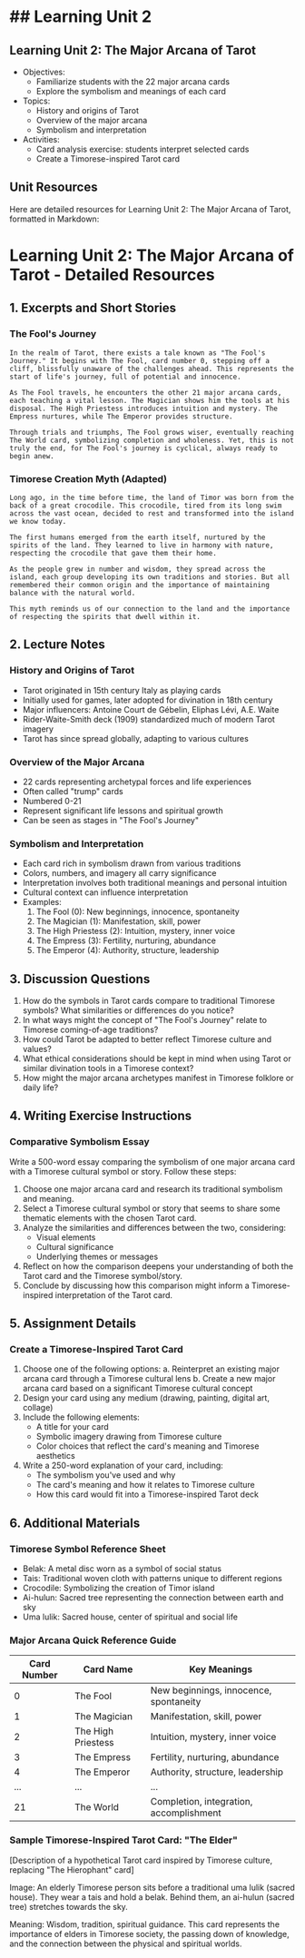 # ## Learning Unit 2

## Learning Unit 2: The Major Arcana of Tarot
- Objectives:
  * Familiarize students with the 22 major arcana cards
  * Explore the symbolism and meanings of each card
- Topics:
  * History and origins of Tarot
  * Overview of the major arcana
  * Symbolism and interpretation
- Activities:
  * Card analysis exercise: students interpret selected cards
  * Create a Timorese-inspired Tarot card

## Unit Resources

Here are detailed resources for Learning Unit 2: The Major Arcana of Tarot, formatted in Markdown:

# Learning Unit 2: The Major Arcana of Tarot - Detailed Resources

## 1. Excerpts and Short Stories

### The Fool's Journey
```
In the realm of Tarot, there exists a tale known as "The Fool's Journey." It begins with The Fool, card number 0, stepping off a cliff, blissfully unaware of the challenges ahead. This represents the start of life's journey, full of potential and innocence.

As The Fool travels, he encounters the other 21 major arcana cards, each teaching a vital lesson. The Magician shows him the tools at his disposal. The High Priestess introduces intuition and mystery. The Empress nurtures, while The Emperor provides structure.

Through trials and triumphs, The Fool grows wiser, eventually reaching The World card, symbolizing completion and wholeness. Yet, this is not truly the end, for The Fool's journey is cyclical, always ready to begin anew.
```

### Timorese Creation Myth (Adapted)
```
Long ago, in the time before time, the land of Timor was born from the back of a great crocodile. This crocodile, tired from its long swim across the vast ocean, decided to rest and transformed into the island we know today.

The first humans emerged from the earth itself, nurtured by the spirits of the land. They learned to live in harmony with nature, respecting the crocodile that gave them their home.

As the people grew in number and wisdom, they spread across the island, each group developing its own traditions and stories. But all remembered their common origin and the importance of maintaining balance with the natural world.

This myth reminds us of our connection to the land and the importance of respecting the spirits that dwell within it.
```

## 2. Lecture Notes

### History and Origins of Tarot

- Tarot originated in 15th century Italy as playing cards
- Initially used for games, later adopted for divination in 18th century
- Major influencers: Antoine Court de Gébelin, Eliphas Lévi, A.E. Waite
- Rider-Waite-Smith deck (1909) standardized much of modern Tarot imagery
- Tarot has since spread globally, adapting to various cultures

### Overview of the Major Arcana

- 22 cards representing archetypal forces and life experiences
- Often called "trump" cards
- Numbered 0-21
- Represent significant life lessons and spiritual growth
- Can be seen as stages in "The Fool's Journey"

### Symbolism and Interpretation

- Each card rich in symbolism drawn from various traditions
- Colors, numbers, and imagery all carry significance
- Interpretation involves both traditional meanings and personal intuition
- Cultural context can influence interpretation
- Examples:
  1. The Fool (0): New beginnings, innocence, spontaneity
  2. The Magician (1): Manifestation, skill, power
  3. The High Priestess (2): Intuition, mystery, inner voice
  4. The Empress (3): Fertility, nurturing, abundance
  5. The Emperor (4): Authority, structure, leadership

## 3. Discussion Questions

1. How do the symbols in Tarot cards compare to traditional Timorese symbols? What similarities or differences do you notice?
2. In what ways might the concept of "The Fool's Journey" relate to Timorese coming-of-age traditions?
3. How could Tarot be adapted to better reflect Timorese culture and values?
4. What ethical considerations should be kept in mind when using Tarot or similar divination tools in a Timorese context?
5. How might the major arcana archetypes manifest in Timorese folklore or daily life?

## 4. Writing Exercise Instructions

### Comparative Symbolism Essay

Write a 500-word essay comparing the symbolism of one major arcana card with a Timorese cultural symbol or story. Follow these steps:

1. Choose one major arcana card and research its traditional symbolism and meaning.
2. Select a Timorese cultural symbol or story that seems to share some thematic elements with the chosen Tarot card.
3. Analyze the similarities and differences between the two, considering:
   - Visual elements
   - Cultural significance
   - Underlying themes or messages
4. Reflect on how the comparison deepens your understanding of both the Tarot card and the Timorese symbol/story.
5. Conclude by discussing how this comparison might inform a Timorese-inspired interpretation of the Tarot card.

## 5. Assignment Details

### Create a Timorese-Inspired Tarot Card

1. Choose one of the following options:
   a. Reinterpret an existing major arcana card through a Timorese cultural lens
   b. Create a new major arcana card based on a significant Timorese cultural concept
2. Design your card using any medium (drawing, painting, digital art, collage)
3. Include the following elements:
   - A title for your card
   - Symbolic imagery drawing from Timorese culture
   - Color choices that reflect the card's meaning and Timorese aesthetics
4. Write a 250-word explanation of your card, including:
   - The symbolism you've used and why
   - The card's meaning and how it relates to Timorese culture
   - How this card would fit into a Timorese-inspired Tarot deck

## 6. Additional Materials

### Timorese Symbol Reference Sheet

- Belak: A metal disc worn as a symbol of social status
- Tais: Traditional woven cloth with patterns unique to different regions
- Crocodile: Symbolizing the creation of Timor island
- Ai-hulun: Sacred tree representing the connection between earth and sky
- Uma lulik: Sacred house, center of spiritual and social life

### Major Arcana Quick Reference Guide

| Card Number | Card Name | Key Meanings |
|-------------|-----------|--------------|
| 0 | The Fool | New beginnings, innocence, spontaneity |
| 1 | The Magician | Manifestation, skill, power |
| 2 | The High Priestess | Intuition, mystery, inner voice |
| 3 | The Empress | Fertility, nurturing, abundance |
| 4 | The Emperor | Authority, structure, leadership |
| ... | ... | ... |
| 21 | The World | Completion, integration, accomplishment |

### Sample Timorese-Inspired Tarot Card: "The Elder"

[Description of a hypothetical Tarot card inspired by Timorese culture, replacing "The Hierophant" card]

Image: An elderly Timorese person sits before a traditional uma lulik (sacred house). They wear a tais and hold a belak. Behind them, an ai-hulun (sacred tree) stretches towards the sky.

Meaning: Wisdom, tradition, spiritual guidance. This card represents the importance of elders in Timorese society, the passing down of knowledge, and the connection between the physical and spiritual worlds.